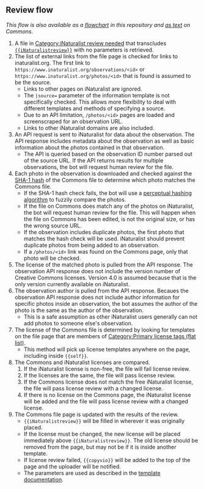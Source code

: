 ## Review flow
*This flow is also available as a [flowchart](https://github.com/AntiCompositeNumber/iNaturalistReviewer/blob/master/design_flowchart.svg) in this repository and [as text](https://commons.wikimedia.org/wiki/User:INaturalistReviewBot/Docs) on Commons.*

1. A file in [Category:iNaturalist review needed](https://commons.wikimedia.org/wiki/Category:INaturalist_review_needed) that transcludes [`{{iNaturalistreview}}`](https://commons.wikimedia.org/wiki/Template:INaturalistreview) with no parameters is retrieved.
2. The list of external links from the file page is checked for links to inaturalist.org. The first link to `https://www.inaturalist.org/observations/<id>` or `https://www.inaturalist.org/photos/<id>` that is found is assumed to be the source.
   * Links to other pages on iNaturalist are ignored.
   * The `|source=` parameter of the information template is not specifically checked. This allows more flexibility to deal with different templates and methods of specifying a source.
   * Due to an API limitation, `/photos/<id>` pages are loaded and screenscraped for an observation URL.
   * Links to other iNaturalist domains are also included.
3. An API request is sent to iNaturalist for data about the observation. The API response includes metadata about the observation as well as basic information about the photos contained in that observation.
   * The API is queried based on the observation ID number parsed out of the source URL. If the API returns results for multiple observations, the bot will request human review for the file.
4. Each photo in the observation is downloaded and checked against the [SHA-1 hash](https://www.mediawiki.org/wiki/Manual:Hashing) of the Commons file to determine which photo matches the Commons file.
   * If the SHA-1 hash check fails, the bot will use a [perceptual hashing algorithm](https://github.com/JohannesBuchner/imagehash) to fuzzily compare the photos.
   * If the file on Commons does match any of the photos on iNaturalist, the bot will request human review for the file. This will happen when the file on Commons has been edited, is not the original size, or has the wrong source URL.
   * If the observation includes duplicate photos, the first photo that matches the hash check will be used. iNaturalist should prevent duplicate photos from being added to an observation.
   * If a `/photos/<id>` link was found on the Commons page, only that photo will be checked.
5. The license of the matched photo is pulled from the API response. The observation API response does not include the version number of Creative Commons licenses. Version 4.0 is assumed because that is the only version currently available on iNaturalist.
6. The observation author is pulled from the API response. Becaues the observation API response does not include author information for specific photos inside an observation, the bot assumes the author of the photo is the same as the author of the observation.
   * This is a safe assumption as other iNaturalist users generally can not add photos to someone else's observation.
7. The license of the Commons file is determined by looking for templates on the file page that are members of [Category:Primary license tags (flat list)](https://commons.wikimedia.org/wiki/Category:Primary_license_tags_(flat_list)).
   * This method will pick up license templates anywhere on the page, including inside `{{self}}`.
8. The Commons and iNaturalist licenses are compared.
   1. If the iNaturalist license is non-free, the file will fail license review.
   2. If the licenses are the same, the file will pass license review.
   3. If the Commons license does not match the free iNaturalist license, the file will pass license review with a changed license.
   4. If there is no license on the Commons page, the iNaturalist license will be added and the file will pass license review with a changed license.
9. The Commons file page is updated with the results of the review.
   * `{{iNaturalistreview}}` will be filled in wherever it was originally placed.
   * If the license must be changed, the new license will be placed immediately above `{{iNaturalistreview}}`. The old license should be removed from the page, but may not be if it is inside another template. 
   * If license review failed, `{{copyvio}}` will be added to the top of the page and the uploader will be notified.
   * The parameters are used as described in the [template documentation](https://commons.wikimedia.org/wiki/Template:INaturalistreview/doc).
